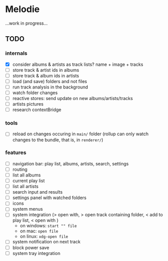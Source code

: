 # Melodie

...work in progress...

## TODO

### internals

- [x] consider albums & artists as track lists? name + image + tracks
- [ ] store track & artist ids in albums
- [ ] store track & album ids in artists
- [ ] load (and save) folders and not files
- [ ] run track analysis in the background
- [ ] watch folder changes
- [ ] reactive stores: send update on new albums/artists/tracks
- [ ] artists pictures
- [ ] research contextBridge

### tools

- [ ] reload on changes occuring in `main/` folder (rollup can only watch changes to the bundle, that is, in `renderer/`)

### features

- [ ] navigation bar: play list, albums, artists, search, settings
- [ ] routing
- [ ] list all albums
- [ ] current play list
- [ ] list all artists
- [ ] search input and results
- [ ] settings panel with watched folders
- [ ] icons
- [ ] system menus
- [ ] system integration (> open with, > open track containing folder, < add to play list, < open with )
  - on windows: `start "" file`
  - on mac: `open file`
  - on linux: `xdg-open file`
- [ ] system notification on next track
- [ ] block power save
- [ ] system tray integration
